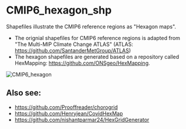 # CMIP6_hexagon_shp
Shapefiles illustrate the CMIP6 reference regions as "Hexagon maps".
* The orignial shapefiles for CMIP6 reference regions is adapted from "The Multi-MIP Climate Change ATLAS" (ATLAS: https://github.com/SantanderMetGroup/ATLAS)
* The hexagon shapefiles are generated based on a repository called HexMapping: https://github.com/ONSgeo/HexMapping.

![CMIP6_hexagon]('Figure/CMIP6_hexagon.png')

## Also see:
* https://github.com/Prooffreader/chorogrid
* https://github.com/Henryjean/CovidHexMap
* https://github.com/nishantparmar24/HexGridGenerator
